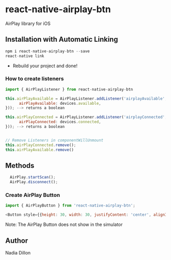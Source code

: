 # react-native-airplay-btn
AirPlay library for iOS

## Installation with Automatic Linking
```js
npm i react-native-airplay-btn --save
react-native link
```

  - Rebuild your project and done!

### How to create listeners

```js
import { AirPlayListener } from react-native-airplay-btn

this.airPlayAvailable = AirPlayListener.addListener('airplayAvailable', devices => this.setState({
      airPlayAvailable: devices.available,
})); --> returns a boolean

this.airPlayConnected = AirPlayListener.addListener('airplayConnected', devices => this.setState({
      airPlayConnected: devices.connected,
})); --> returns a boolean


// Remove Listeners in componentWillUnmount
this.airPlayConnected.remove();
this.airPlayAvailable.remove()

```

## Methods

```js
  AirPlay.startScan();
  AirPlay.disconnect();
```

### Create AirPlay Button

```js
import { AirPlayButton } from 'react-native-airplay-btn';

<Button style={{height: 30, width: 30, justifyContent: 'center', alignItems:'center' }} />
```

Note: The AirPlay Button does not show in the simulator


## Author

Nadia Dillon
